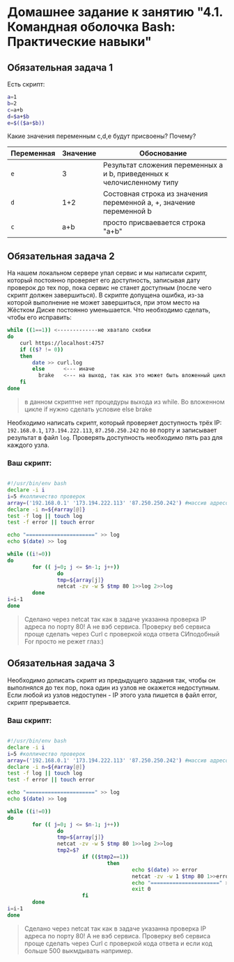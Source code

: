 # Домашнее задание к занятию "4.1. Командная оболочка Bash: Практические навыки"

## Обязательная задача 1

Есть скрипт:
```bash
a=1
b=2
c=a+b
d=$a+$b
e=$(($a+$b))
```

Какие значения переменным c,d,e будут присвоены? Почему?

| Переменная  | Значение | Обоснование |
| ------------- | ------------- | ------------- |
| `e`  | 3  | Результат сложения переменных a и b, приведенных к челочисленному типу |
| `d`  | 1+2  | Состовная строка из значения переменной a, +, значение переменной b
| `c`  | a+b  | просто присваевается строка "a+b"


## Обязательная задача 2
На нашем локальном сервере упал сервис и мы написали скрипт, который постоянно проверяет его доступность, записывая дату проверок до тех пор, пока сервис не станет доступным (после чего скрипт должен завершиться). В скрипте допущена ошибка, из-за которой выполнение не может завершиться, при этом место на Жёстком Диске постоянно уменьшается. Что необходимо сделать, чтобы его исправить:
```bash
while ((1==1)) <-------------не хватало скобки
do
	curl https://localhost:4757
	if (($? != 0))
	then
		date >> curl.log
        else      <--- иначе
          brake   <--- на выход, так как это может быть вложенный цикл и просто сделать exit такое себе
	fi
done
```
> в данном скриптне нет процедуры выхода из while. Во вложенном цикле if нужно сделать условие else brake

Необходимо написать скрипт, который проверяет доступность трёх IP: `192.168.0.1`, `173.194.222.113`, `87.250.250.242` по `80` порту и записывает результат в файл `log`. Проверять доступность необходимо пять раз для каждого узла.

### Ваш скрипт:
```bash

#!/usr/bin/env bash
declare -i i
i=5 #колличество проверок
array=('192.168.0.1' '173.194.222.113' '87.250.250.242') #массив адресов, можно писать сколько угодно
declare -i n=${#array[@]}
test -f log || touch log
test -f error || touch error

echo "======================" >> log
echo $(date) >> log

while ((i!=0))
do
        for (( j=0; j <= $n-1; j++))
                do
                tmp=${array[j]}
                netcat -zv -w 5 $tmp 80 1>>log 2>>log
        done
i=i-1
done


```
>Сделано через netcat так как в задаче указанна проверка IP адреса по порту 80! А не вэб сервиса.
>Проверку веб сервиса проще сделать через Curl с проверкой кода ответа
>CИподобный For просто не режет глаз:)

## Обязательная задача 3
Необходимо дописать скрипт из предыдущего задания так, чтобы он выполнялся до тех пор, пока один из узлов не окажется недоступным. Если любой из узлов недоступен - IP этого узла пишется в файл error, скрипт прерывается.

### Ваш скрипт:
```bash

#!/usr/bin/env bash
declare -i i
i=5 #колличество проверок
array=('192.168.0.1' '173.194.222.113' '87.250.250.242') #массив адресов
declare -i n=${#array[@]}
test -f log || touch log
test -f error || touch error

echo "======================" >> log
echo $(date) >> log

while ((i!=0))
do
        for (( j=0; j <= $n-1; j++))
                do
                tmp=${array[j]}
                netcat -zv -w 5 $tmp 80 1>>log 2>>log
                tmp2=$?
                        if (($tmp2==1))
                                then
                                        echo $(date) >> error
                                        netcat -zv -w 1 $tmp 80 1>>error 2>>error
                                        echo "======================" >> error
                                        exit 0
                        fi
        done
i=i-1
done


```
>Сделано через netcat так как в задаче указанна проверка IP адреса по порту 80! А не вэб сервиса.
>Проверку веб сервиса проще сделать через Curl с проверкой кода ответа и если код больше 500 выкмдывать например.
